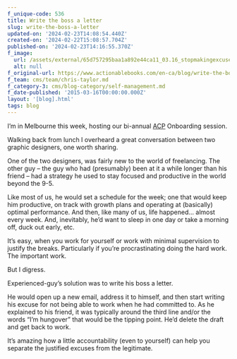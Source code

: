```yaml
---
f_unique-code: 536
title: Write the boss a letter
slug: write-the-boss-a-letter
updated-on: '2024-02-23T14:08:54.440Z'
created-on: '2024-02-22T15:08:57.704Z'
published-on: '2024-02-23T14:16:55.370Z'
f_image:
  url: /assets/external/65d757295baa1a892e44ca11_03.16_stopmakingexcuses.jpeg
  alt: null
f_original-url: https://www.actionablebooks.com/en-ca/blog/write-the-boss-a-letter/
f_team: cms/team/chris-taylor.md
f_category-3: cms/blog-category/self-management.md
f_date-published: '2015-03-16T00:00:00.000Z'
layout: '[blog].html'
tags: blog
---
```


I’m in Melbourne this week, hosting our bi-annual [ACP](http://actionablebooks.com/consultants) Onboarding session.

Walking back from lunch I overheard a great conversation between two graphic designers, one worth sharing.

One of the two designers, was fairly new to the world of freelancing. The other guy – the guy who had (presumably) been at it a while longer than his friend – had a strategy he used to stay focused and productive in the world beyond the 9-5.

Like most of us, he would set a schedule for the week; one that would keep him productive, on track with growth plans and operating at (basically) optimal performance. And then, like many of us, life happened… almost every week. And, inevitably, he’d want to sleep in one day or take a morning off, duck out early, etc.

It’s easy, when you work for yourself or work with minimal supervision to justify the breaks. Particularly if you’re procrastinating doing the hard work. The important work.

But I digress.

Experienced-guy’s solution was to write his boss a letter.

He would open up a new email, address it to himself, and then start writing his excuse for not being able to work when he had committed to. As he explained to his friend, it was typically around the third line and/or the words “I’m hungover” that would be the tipping point. He’d delete the draft and get back to work.

It’s amazing how a little accountability (even to yourself) can help you separate the justified excuses from the legitimate.

